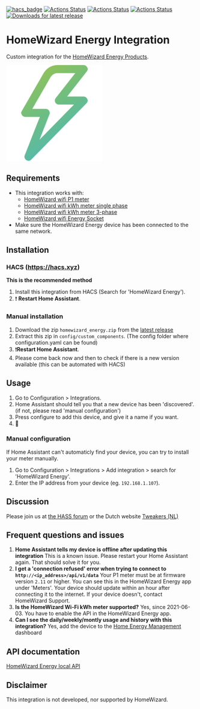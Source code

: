 [![hacs_badge](https://img.shields.io/badge/HACS-Default-orange.svg)](https://github.com/custom-components/hacs)
[![Actions Status](https://github.com/DCSBL/ha-homewizard-energy/workflows/Create%20release/badge.svg)](https://github.com/DCSBL/ha-homewizard-energy/actions)
[![Actions Status](https://github.com/DCSBL/ha-homewizard-energy/workflows/Validation%20And%20Formatting/badge.svg)](https://github.com/DCSBL/ha-homewizard-energy/actions)
[![Actions Status](https://github.com/DCSBL/ha-homewizard-energy/workflows/CodeQL/badge.svg)](https://github.com/DCSBL/ha-homewizard-energy/actions)
[![Downloads for latest release](https://img.shields.io/github/downloads/DCSBL/ha-homewizard-energy/latest/total.svg)](https://github.com/DCSBL/ha-homewizard-energy/releases/latest)

# HomeWizard Energy Integration
Custom integration for the [HomeWizard Energy Products](https://www.homewizard.nl/energie).

![HomeWizard Energy Logo](https://raw.githubusercontent.com/home-assistant/brands/master/core_integrations/homewizard/icon.png "HomeWizard Energy")

## Requirements
* This integration works with:
  * [HomeWizard wifi P1 meter](https://www.homewizard.nl/p1-meter)
  * [HomeWizard wifi kWh meter single phase](https://www.homewizard.nl/kwh-meter)
  * [HomeWizard wifi kWh meter 3-phase](https://www.homewizard.nl/kwh-meter)
  * [HomeWizard wifi Energy Socket](https://www.homewizard.nl/energy-socket)
* Make sure the HomeWizard Energy device has been connected to the same network.

## Installation
### HACS (https://hacs.xyz)
**This is the recommended method**
1. Install this integration from HACS (Search for 'HomeWizard Energy').
2. ❗ **Restart Home Assistant**.

### Manual installation
1. Download the zip `homewizard_energy.zip` from the [latest release](https://github.com/DCSBL/ha-homewizard-energy/releases/latest)
2. Extract this zip in `config/custom_components`. (The config folder where configuration.yaml can be found)
3. ❗**Restart Home Assistant**.
4. Please come back now and then to check if there is a new version available (this can be automated with HACS)

## Usage
1. Go to Configuration > Integrations.
2. Home Assistant should tell you that a new device has been 'discovered'. (if not, please read 'manual configuration')
3. Press configure to add this device, and give it a name if you want.
4. :tada:

### Manual configuration
If Home Assistant can't automaticly find your device, you can try to install your meter manually. 
1. Go to Configuration > Integrations > Add integration > search for 'HomeWizard Energy'.
2. Enter the IP address from your device (eg. `192.168.1.107`).

## Discussion
Please join us at [the HASS forum](https://community.home-assistant.io/t/wi-fi-p1-dsmr-dongle-homewizard-energy) or the Dutch website [Tweakers (NL)](https://gathering.tweakers.net/forum/list_messages/2002754/last)

## Frequent questions and issues
1. **Home Assistant tells my device is offline after updating this integration**
This is a known issue. Please restart your Home Assistant again. That should solve it for you.
2. **I get a 'connection refused' error when trying to connect to `http://<ip_address>/api/v1/data`**
Your P1 meter must be at firmware version `2.11` or higher. You can see this in the HomeWizard Energy app under 'Meters'. Your device should update within an hour after connecting it to the internet. If your device doesn't, contact HomeWizard Support.
3. **Is the HomeWizard Wi-Fi kWh meter supported?**
Yes, since 2021-06-03. You have to enable the API in the HomeWizard Energy app.
4. **Can I see the daily/weekly/montly usage and history with this integration?**
Yes, add the device to the [Home Energy Management](https://www.home-assistant.io/docs/energy/) dashboard

## API documentation
[HomeWizard Energy local API](https://homewizard-energy-api.readthedocs.io/#)

## Disclaimer
This integration is not developed, nor supported by HomeWizard.
